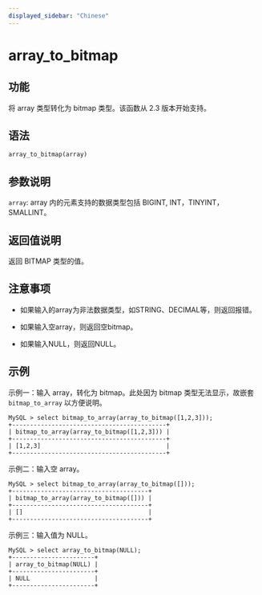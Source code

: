 ```yaml
---
displayed_sidebar: "Chinese"
---
```


# array_to_bitmap

## 功能

将 array 类型转化为 bitmap 类型。该函数从 2.3 版本开始支持。

## 语法

```Haskell
array_to_bitmap(array)
```

## 参数说明

`array`: array 内的元素支持的数据类型包括 BIGINT, INT，TINYINT，SMALLINT。

## 返回值说明

返回 BITMAP 类型的值。

## 注意事项

- 如果输入的array为非法数据类型，如STRING、DECIMAL等，则返回报错。

- 如果输入空array，则返回空bitmap。

- 如果输入NULL，则返回NULL。

## 示例

示例一：输入 array，转化为 bitmap。此处因为 bitmap 类型无法显示，故嵌套 `bitmap_to_array` 以方便说明。

```Plain Text
MySQL > select bitmap_to_array(array_to_bitmap([1,2,3]));
+-------------------------------------------+
| bitmap_to_array(array_to_bitmap([1,2,3])) |
+-------------------------------------------+
| [1,2,3]                                   |
+-------------------------------------------+
```

示例二：输入空 array。

```Plain Text
MySQL > select bitmap_to_array(array_to_bitmap([]));
+--------------------------------------+
| bitmap_to_array(array_to_bitmap([])) |
+--------------------------------------+
| []                                   |
+--------------------------------------+
```

示例三：输入值为 NULL。

```Plain Text
MySQL > select array_to_bitmap(NULL);
+-----------------------+
| array_to_bitmap(NULL) |
+-----------------------+
| NULL                  |
+-----------------------+
```
